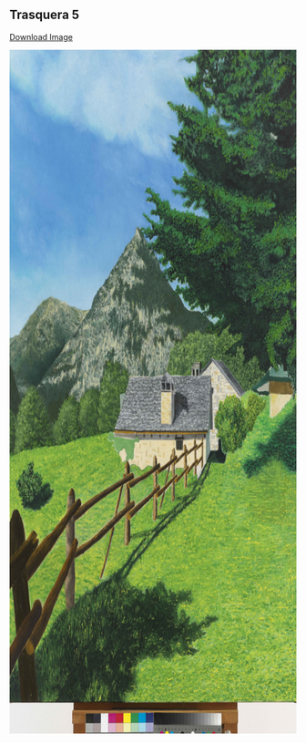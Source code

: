 ## Trasquera 5

[Download Image](https://sigrid-paintings.s3.amazonaws.com/wetransfer_zigrid-photos-tiff-part-1-2_2024-05-31_1621/Ergo_7378.tif)

<img src="../assets/images/hires_trasquera5.jpg" height="1200px" width="900px" />

